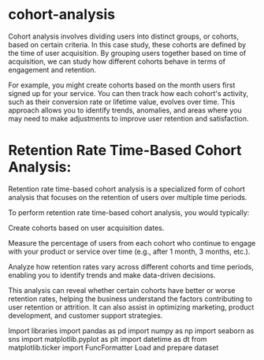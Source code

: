 # cohort-analysis
Cohort analysis involves dividing users into distinct groups, or cohorts, based on certain criteria. In this case study, these cohorts are defined by the time of user acquisition. By grouping users together based on time of acquisition, we can study how different cohorts behave in terms of engagement and retention.

For example, you might create cohorts based on the month users first signed up for your service. You can then track how each cohort's activity, such as their conversion rate or lifetime value, evolves over time. This approach allows you to identify trends, anomalies, and areas where you may need to make adjustments to improve user retention and satisfaction.

# Retention Rate Time-Based Cohort Analysis:

Retention rate time-based cohort analysis is a specialized form of cohort analysis that focuses on the retention of users over multiple time periods.

To perform retention rate time-based cohort analysis, you would typically:

Create cohorts based on user acquisition dates.

Measure the percentage of users from each cohort who continue to engage with your product or service over time (e.g., after 1 month, 3 months, etc.).

Analyze how retention rates vary across different cohorts and time periods, enabling you to identify trends and make data-driven decisions.

This analysis can reveal whether certain cohorts have better or worse retention rates, helping the business understand the factors contributing to user retention or attrition. It can also assist in optimizing marketing, product development, and customer support strategies. 

Import libraries
import pandas as pd
import numpy as np
import seaborn as sns
import matplotlib.pyplot as plt
import datetime as dt
from matplotlib.ticker import FuncFormatter
Load and prepare dataset
